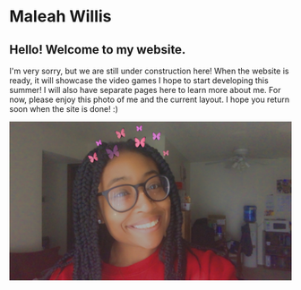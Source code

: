 # Maleah Willis

## Hello! Welcome to my website.

I'm very sorry, but we are still under construction here! When the website is ready, it will showcase the video games I hope to start developing this summer! I will also have separate pages here to learn more about me. For now, please enjoy this photo of me and the current layout. I hope you return soon when the site is done! :)

![photo of me](https://github.com/mnwillis/mnwillis.github.io/blob/master/IMG_7110.JPG)


